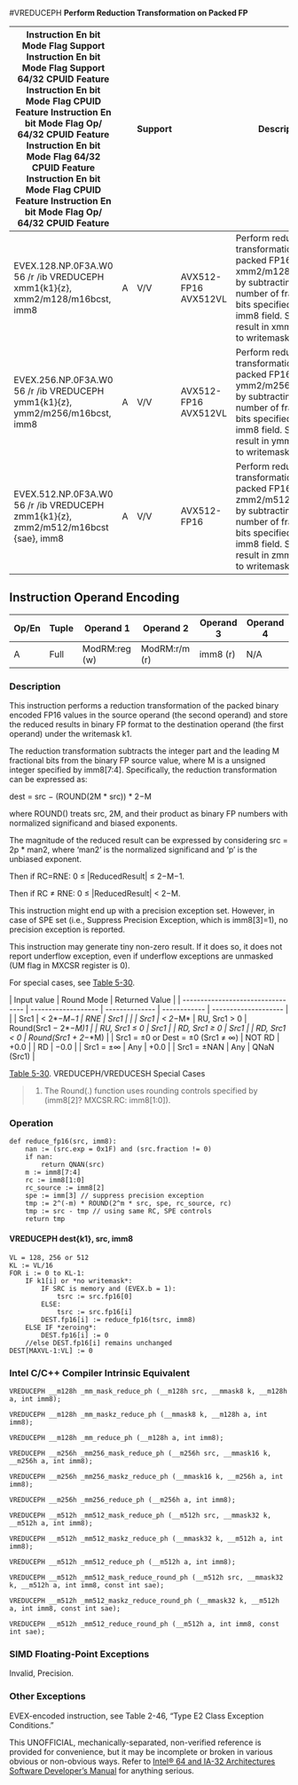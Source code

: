 #VREDUCEPH
**Perform Reduction Transformation on Packed FP**

| Instruction En bit Mode Flag Support Instruction En bit Mode Flag Support 64/32 CPUID Feature Instruction En bit Mode Flag CPUID Feature Instruction En bit Mode Flag Op/ 64/32 CPUID Feature Instruction En bit Mode Flag 64/32 CPUID Feature Instruction En bit Mode Flag CPUID Feature Instruction En bit Mode Flag Op/ 64/32 CPUID Feature |     | Support |                      | Description                                                                                                                                                                                         |
| ---------------------------------------------------------------------------------------------------------------------------------------------------------------------------------------------------------------------------------------------------------------------------------------------------------------------------------------------- | --- | ------- | -------------------- | --------------------------------------------------------------------------------------------------------------------------------------------------------------------------------------------------- |
| EVEX.128.NP.0F3A.W0 56 /r /ib VREDUCEPH xmm1{k1}{z}, xmm2/m128/m16bcst, imm8                                                                                                                                                                                                                                                                   | A   | V/V     | AVX512-FP16 AVX512VL | Perform reduction transformation on packed FP16 values in xmm2/m128/m16bcst by subtracting a number of fraction bits specified by the imm8 field. Store the result in xmm1 subject to writemask k1. |
| EVEX.256.NP.0F3A.W0 56 /r /ib VREDUCEPH ymm1{k1}{z}, ymm2/m256/m16bcst, imm8                                                                                                                                                                                                                                                                   | A   | V/V     | AVX512-FP16 AVX512VL | Perform reduction transformation on packed FP16 values in ymm2/m256/m16bcst by subtracting a number of fraction bits specified by the imm8 field. Store the result in ymm1 subject to writemask k1. |
| EVEX.512.NP.0F3A.W0 56 /r /ib VREDUCEPH zmm1{k1}{z}, zmm2/m512/m16bcst {sae}, imm8                                                                                                                                                                                                                                                             | A   | V/V     | AVX512-FP16          | Perform reduction transformation on packed FP16 values in zmm2/m512/m16bcst by subtracting a number of fraction bits specified by the imm8 field. Store the result in zmm1 subject to writemask k1. |

## Instruction Operand Encoding

| Op/En | Tuple | Operand 1     | Operand 2     | Operand 3 | Operand 4 |
| ----- | ----- | ------------- | ------------- | --------- | --------- |
| A     | Full  | ModRM:reg (w) | ModRM:r/m (r) | imm8 (r)  | N/A       |

### Description

This instruction performs a reduction transformation of the packed binary encoded FP16 values in the source operand (the second operand) and store the reduced results in binary FP format to the destination operand (the first operand) under the writemask k1.

The reduction transformation subtracts the integer part and the leading M fractional bits from the binary FP source value, where M is a unsigned integer specified by imm8[7:4]. Specifically, the reduction transformation can be expressed as:

dest = src − (ROUND(2M \* src)) \* 2−M

where ROUND() treats src, 2M, and their product as binary FP numbers with normalized significand and biased exponents.

The magnitude of the reduced result can be expressed by considering src = 2p \* man2, where ‘man2’ is the normalized significand and ‘p’ is the unbiased exponent.

Then if RC=RNE: 0 ≤ |ReducedResult| ≤ 2−M−1.

Then if RC ≠ RNE: 0 ≤ |ReducedResult| < 2−M.

This instruction might end up with a precision exception set. However, in case of SPE set (i.e., Suppress Precision Exception, which is imm8[3]=1), no precision exception is reported.

This instruction may generate tiny non-zero result. If it does so, it does not report underflow exception, even if underflow exceptions are unmasked (UM flag in MXCSR register is 0).

For special cases, see [Table 5-30](/x86/vreduceph#tbl-5-30).

| Input value                       | Round Mode          | Returned Value |
| --------------------------------- | ------------------- | -------------- | ------------ | -------------------- |
|                                   | Src1                | < 2*−*M*−*1    | RNE          | Src1                 |
|                                   | Src1                | < 2*−M*        | RU, Src1 > 0 | Round(Src1 − 2*−*M)1 |
| RU, Src1 ≤ 0                      | Src1                |
| RD, Src1 ≥ 0                      | Src1                |
| RD, Src1 < 0                      | Round(Src1 + 2*−*M) |
| Src1 = ±0 or Dest = ±0 (Src1 ≠ ∞) | NOT RD              | +0.0           |
| RD                                | −0.0                |
| Src1 = ±∞                         | Any                 | +0.0           |
| Src1 = ±NAN                       | Any                 | QNaN (Src1)    |

[Table 5-30](/x86/vreduceph#tbl-5-30). VREDUCEPH/VREDUCESH Special Cases

> 1. The Round(.) function uses rounding controls specified by (imm8[2]? MXCSR.RC: imm8[1:0]).

### Operation

```
def reduce_fp16(src, imm8):
    nan := (src.exp = 0x1F) and (src.fraction != 0)
    if nan:
        return QNAN(src)
    m := imm8[7:4]
    rc := imm8[1:0]
    rc_source := imm8[2]
    spe := imm[3] // suppress precision exception
    tmp := 2^(-m) * ROUND(2^m * src, spe, rc_source, rc)
    tmp := src - tmp // using same RC, SPE controls
    return tmp

```

#### VREDUCEPH dest{k1}, src, imm8

```
VL = 128, 256 or 512
KL := VL/16
FOR i := 0 to KL-1:
    IF k1[i] or *no writemask*:
        IF SRC is memory and (EVEX.b = 1):
            tsrc := src.fp16[0]
        ELSE:
            tsrc := src.fp16[i]
        DEST.fp16[i] := reduce_fp16(tsrc, imm8)
    ELSE IF *zeroing*:
        DEST.fp16[i] := 0
    //else DEST.fp16[i] remains unchanged
DEST[MAXVL-1:VL] := 0

```

### Intel C/C++ Compiler Intrinsic Equivalent

```
VREDUCEPH __m128h _mm_mask_reduce_ph (__m128h src, __mmask8 k, __m128h a, int imm8);

```

```
VREDUCEPH __m128h _mm_maskz_reduce_ph (__mmask8 k, __m128h a, int imm8);

```

```
VREDUCEPH __m128h _mm_reduce_ph (__m128h a, int imm8);

```

```
VREDUCEPH __m256h _mm256_mask_reduce_ph (__m256h src, __mmask16 k, __m256h a, int imm8);

```

```
VREDUCEPH __m256h _mm256_maskz_reduce_ph (__mmask16 k, __m256h a, int imm8);

```

```
VREDUCEPH __m256h _mm256_reduce_ph (__m256h a, int imm8);

```

```
VREDUCEPH __m512h _mm512_mask_reduce_ph (__m512h src, __mmask32 k, __m512h a, int imm8);

```

```
VREDUCEPH __m512h _mm512_maskz_reduce_ph (__mmask32 k, __m512h a, int imm8);

```

```
VREDUCEPH __m512h _mm512_reduce_ph (__m512h a, int imm8);

```

```
VREDUCEPH __m512h _mm512_mask_reduce_round_ph (__m512h src, __mmask32 k, __m512h a, int imm8, const int sae);

```

```
VREDUCEPH __m512h _mm512_maskz_reduce_round_ph (__mmask32 k, __m512h a, int imm8, const int sae);

```

```
VREDUCEPH __m512h _mm512_reduce_round_ph (__m512h a, int imm8, const int sae);

```

### SIMD Floating-Point Exceptions

Invalid, Precision.

### Other Exceptions

EVEX-encoded instruction, see Table 2-46, “Type E2 Class Exception Conditions.”

This UNOFFICIAL, mechanically-separated, non-verified reference is provided for convenience, but it may be
incomplete or broken in various obvious or non-obvious
ways. Refer to [Intel® 64 and IA-32 Architectures Software Developer’s Manual](https://software.intel.com/en-us/download/intel-64-and-ia-32-architectures-sdm-combined-volumes-1-2a-2b-2c-2d-3a-3b-3c-3d-and-4) for anything serious.
